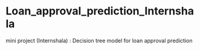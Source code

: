 # Loan_approval_prediction_Internshala
mini project (Internshala) : Decision tree model for loan approval prediction
